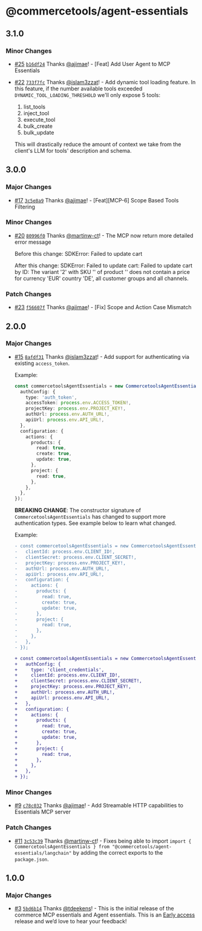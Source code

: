 # @commercetools/agent-essentials

## 3.1.0

### Minor Changes

- [#25](https://github.com/commercetools/mcp-essentials/pull/25) [`b16df24`](https://github.com/commercetools/mcp-essentials/commit/b16df24a9d81c384fbb37b0c9cccaafc8c5616dc) Thanks [@ajimae](https://github.com/ajimae)! - [Feat] Add User Agent to MCP Essentials

- [#22](https://github.com/commercetools/mcp-essentials/pull/22) [`733f7fc`](https://github.com/commercetools/mcp-essentials/commit/733f7fc382fe1e87b3009f978201190f1fb198d2) Thanks [@islam3zzat](https://github.com/islam3zzat)! - Add dynamic tool loading feature.
  In this feature, if the number available tools exceeded `DYNAMIC_TOOL_LOADING_THRESHOLD` we'll only expose 5 tools:
  1. list_tools
  2. inject_tool
  3. execute_tool
  4. bulk_create
  5. bulk_update

  This will drastically reduce the amount of context we take from the client's LLM for tools' description and schema.

## 3.0.0

### Major Changes

- [#17](https://github.com/commercetools/mcp-essentials/pull/17) [`3c5e8a9`](https://github.com/commercetools/mcp-essentials/commit/3c5e8a96d282135aa65d0cd02c208bb76b2d1cd7) Thanks [@ajimae](https://github.com/ajimae)! - [Feat][MCP-6] Scope Based Tools Filtering

### Minor Changes

- [#20](https://github.com/commercetools/mcp-essentials/pull/20) [`80996f0`](https://github.com/commercetools/mcp-essentials/commit/80996f0469a23fba77c2ddaccfda397adc3884b6) Thanks [@martinw-ct](https://github.com/martinw-ct)! - The MCP now return more detailed error message

  Before this change:
  SDKError: Failed to update cart

  After this change:
  SDKError: Failed to update cart: Failed to update cart by ID: The variant '2' with SKU '<blah>' of product '<blah>' does not contain a price for currency 'EUR' country 'DE', all customer groups and all channels.

### Patch Changes

- [#23](https://github.com/commercetools/mcp-essentials/pull/23) [`f56607f`](https://github.com/commercetools/mcp-essentials/commit/f56607fceb37af6f1d9c21585cf9241d722847e2) Thanks [@ajimae](https://github.com/ajimae)! - [Fix] Scope and Action Case Mismatch

## 2.0.0

### Major Changes

- [#15](https://github.com/commercetools/mcp-essentials/pull/15) [`8afdf31`](https://github.com/commercetools/mcp-essentials/commit/8afdf317ec92397e5a4b51d87bf2936135d25941) Thanks [@islam3zzat](https://github.com/islam3zzat)! - Add support for authenticating via existing `access_token`.

  Example:

  ```ts
  const commercetoolsAgentEssentials = new CommercetoolsAgentEssentials({
    authConfig: {
      type: 'auth_token',
      accessToken: process.env.ACCESS_TOKEN!,
      projectKey: process.env.PROJECT_KEY!,
      authUrl: process.env.AUTH_URL!,
      apiUrl: process.env.API_URL!,
    },
    configuration: {
      actions: {
        products: {
          read: true,
          create: true,
          update: true,
        },
        project: {
          read: true,
        },
      },
    },
  });
  ```

  **BREAKING CHANGE**: The constructor signature of `CommercetoolsAgentEssentials` has changed to support more authentication types. See example below to learn what changed.

  Example:

  ```diff
  - const commercetoolsAgentEssentials = new CommercetoolsAgentEssentials({
  -   clientId: process.env.CLIENT_ID!,
  -   clientSecret: process.env.CLIENT_SECRET!,
  -   projectKey: process.env.PROJECT_KEY!,
  -   authUrl: process.env.AUTH_URL!,
  -   apiUrl: process.env.API_URL!,
  -   configuration: {
  -     actions: {
  -       products: {
  -         read: true,
  -         create: true,
  -         update: true,
  -       },
  -       project: {
  -         read: true,
  -       },
  -     },
  -   },
  - });

  + const commercetoolsAgentEssentials = new CommercetoolsAgentEssentials({
  +   authConfig: {
  +     type: 'client_credentials',
  +     clientId: process.env.CLIENT_ID!,
  +     clientSecret: process.env.CLIENT_SECRET!,
  +     projectKey: process.env.PROJECT_KEY!,
  +     authUrl: process.env.AUTH_URL!,
  +     apiUrl: process.env.API_URL!,
  +   },
  +   configuration: {
  +     actions: {
  +       products: {
  +         read: true,
  +         create: true,
  +         update: true,
  +       },
  +       project: {
  +         read: true,
  +       },
  +     },
  +   },
  + });
  ```

### Minor Changes

- [#9](https://github.com/commercetools/mcp-essentials/pull/9) [`c78c032`](https://github.com/commercetools/mcp-essentials/commit/c78c032a9fcdbfd3598d16774cdc449f146cc9b1) Thanks [@ajimae](https://github.com/ajimae)! - Add Streamable HTTP capabilities to Essentials MCP server

### Patch Changes

- [#11](https://github.com/commercetools/mcp-essentials/pull/11) [`3c53c39`](https://github.com/commercetools/mcp-essentials/commit/3c53c3908ed3f69f79b3df8bd709f215654de2c5) Thanks [@martinw-ct](https://github.com/martinw-ct)! - Fixes being able to import `import { CommercetoolsAgentEssentials } from "@commercetools/agent-essentials/langchain"` by adding the correct exports to the `package.json`.

## 1.0.0

### Major Changes

- [#3](https://github.com/commercetools/mcp-essentials/pull/3) [`5bd6b14`](https://github.com/commercetools/mcp-essentials/commit/5bd6b14c61ca0bd333f9a152575aae79885adee9) Thanks [@tdeekens](https://github.com/tdeekens)! - This is the initial release of the commerce MCP essentials and Agent essentials. This is an [Early access](https://docs.commercetools.com/offering/api-compatibility#early-access) release and we’d love to hear your feedback!

